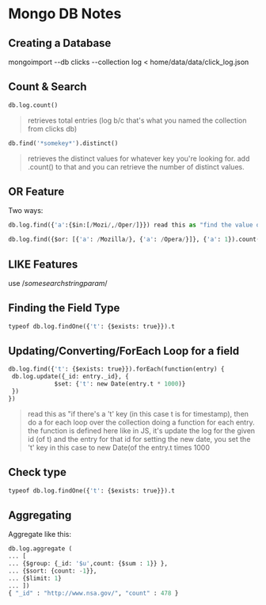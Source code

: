 # Mongo DB Notes

## Creating a Database

mongoimport --db clicks --collection log < home/data/data/click_log.json

## Count & Search
```Python
db.log.count()
```
>retrieves total entries (log b/c that's what you named the collection from clicks db)
```Python
db.find('*somekey*').distinct() 
```
> retrieves the distinct values for whatever key you're looking for.
add .count() to that and you can retrieve the number of distinct values.

## OR Feature
Two ways: 
```Python
db.log.find({'a':{$in:[/Mozi/,/Oper/]}}) read this as "find the value of a where in the value theres something like mozi or oper" 
```
```Python
db.log.find({$or: [{'a': /Mozilla/}, {'a': /Opera/}]}, {'a': 1}).count()
```

## LIKE Features
use /*somesearchstringparam*/

## Finding the Field Type
```Python
typeof db.log.findOne({'t': {$exists: true}}).t
```

## Updating/Converting/ForEach Loop for a field
```Python
db.log.find({'t': {$exists: true}}).forEach(function(entry) {
 db.log.update({_id: entry._id}, {
             $set: {'t': new Date(entry.t * 1000)}
 })
})
```
>read this as "if there's a 't' key (in this case t is for timestamp), then do a for each loop over the collection doing a function for each entry. 
>the function is defined here like in JS, it's update the log for the given id (of t) and the entry for that id
>for setting the new date, you set the 't' key in this case to new Date(of the entry.t times 1000

## Check type
```Python
typeof db.log.findOne({'t': {$exists: true}}).t
```
## Aggregating
Aggregate like this:
```Python
db.log.aggregate (
... [
... {$group: {_id: '$u',count: {$sum : 1}} },
... {$sort: {count: -1}},
... {$limit: 1}
... ])
{ "_id" : "http://www.nsa.gov/", "count" : 478 }
```

